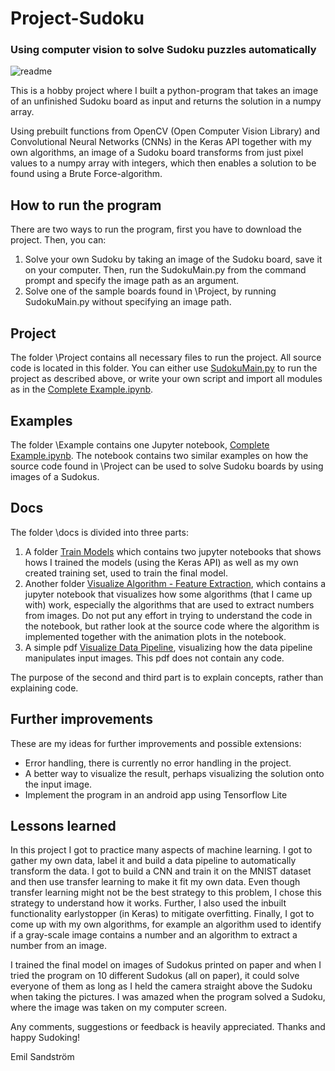 # Project-Sudoku

### Using computer vision to solve Sudoku puzzles automatically

![readme](https://user-images.githubusercontent.com/38049633/63642689-5fd18600-c6c3-11e9-864c-c5125c7048ca.png)

This is a hobby project where I built a python-program that takes an image of an unfinished Sudoku board as input and returns the solution in a numpy array.

Using prebuilt functions from OpenCV (Open Computer Vision Library) and Convolutional Neural Networks (CNNs) in the Keras API together with my own algorithms, an image of a Sudoku board transforms from just pixel values to a numpy array with integers, which then enables a solution to be found using a Brute Force-algorithm.

## How to run the program
There are two ways to run the program, first you have to download the project. Then, you can:
1. Solve your own Sudoku by taking an image of the Sudoku board, save it on your computer. Then, run the SudokuMain.py from the command prompt and specify the image path as an argument.
2. Solve one of the sample boards found in \Project, by running SudokuMain.py without specifying an image path.

## Project
The folder \Project contains all necessary files to run the project. All source code is located in this folder. You can either use [SudokuMain.py](https://github.com/EmpanS/Project-Sudoku/blob/master/Project/SudokuMain.py) to run the project as described above, or write your own script and import all modules as in the [Complete Example.ipynb](https://github.com/EmpanS/Project-Sudoku/blob/master/Example/Complete%20Example.ipynb).

## Examples
The folder \Example contains one Jupyter notebook, [Complete Example.ipynb](https://github.com/EmpanS/Project-Sudoku/blob/master/Example/Complete%20Example.ipynb). The notebook contains two similar examples on how the source code found in \Project can be used to solve Sudoku boards by using images of a Sudokus.

## Docs
The folder \docs is divided into three parts:
1. A folder [Train Models](https://github.com/EmpanS/Project-Sudoku/tree/master/docs/Train%20Models) which contains two jupyter notebooks that shows hows I trained the models (using the Keras API) as well as my own created training set, used to train the final model.
2. Another folder [Visualize Algorithm - Feature Extraction](https://github.com/EmpanS/Project-Sudoku/tree/master/docs/Visualize%20Algorithm%20-%20Feature%20Extraction), which contains a jupyter notebook that visualizes how some algorithms (that I came up with) work, especially the algorithms that are used to extract numbers from images. Do not put any effort in trying to understand the code in the notebook, but rather look at the source code where the algorithm is implemented together with the animation plots in the notebook. 
3. A simple pdf [Visualize Data Pipeline](https://github.com/EmpanS/Project-Sudoku/blob/master/docs/Visualize%20Data%20Pipeline.pdf), visualizing how the data pipeline manipulates input images. This pdf does not contain any code.

The purpose of the second and third part is to explain concepts, rather than explaining code.

## Further improvements
These are my ideas for further improvements and possible extensions:
- Error handling, there is currently no error handling in the project.
- A better way to visualize the result, perhaps visualizing the solution onto the input image.
- Implement the program in an android app using Tensorflow Lite

## Lessons learned
In this project I got to practice many aspects of machine learning. I got to gather my own data, label it and build a data pipeline to automatically transform the data. I got to build a CNN and train it on the MNIST dataset and then use transfer learning to make it fit my own data. Even though transfer learning might not be the best strategy to this problem, I chose this strategy to understand how it works. Further, I also used the inbuilt functionality earlystopper (in Keras) to mitigate overfitting. Finally, I got to come up with my own algorithms, for example an algorithm used to identify if a gray-scale image contains a number and an algorithm to extract a number from an image.

I trained the final model on images of Sudokus printed on paper and when I tried the program on 10 different Sudokus (all on paper), it could solve everyone of them as long as I held the camera straight above the Sudoku when taking the pictures. I was amazed when the program solved a Sudoku, where the image was taken on my computer screen.

Any comments, suggestions or feedback is heavily appreciated. Thanks and happy Sudoking!

Emil Sandström
